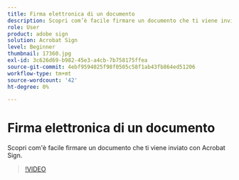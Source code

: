 ```yaml
---
title: Firma elettronica di un documento
description: Scopri com’è facile firmare un documento che ti viene inviato con Acrobat Sign
role: User
product: adobe sign
solution: Acrobat Sign
level: Beginner
thumbnail: 17360.jpg
exl-id: 3c626d69-b982-45e3-a4cb-7b758175ffea
source-git-commit: 4ebf9594025f98f0505c58f1ab43fb864ed51206
workflow-type: tm+mt
source-wordcount: '42'
ht-degree: 0%

---
```


# Firma elettronica di un documento

Scopri com&#39;è facile firmare un documento che ti viene inviato con Acrobat Sign.

>[!VIDEO](https://video.tv.adobe.com/v/344217?quality=12&learn=on&hidetitle=true)
